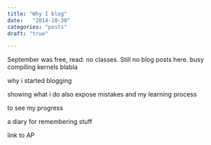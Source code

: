 ```yaml
---
title: "Why I blog"
date:   "2014-10-30"
categories: "posts"
draft: "true"

---
```


September was free, read: no classes.
Still no blog posts here. 
busy compiling kernels blabla
















why i started blogging

showing what i do
also expose mistakes and my learning process

to see my progress

a diary for remembering stuff

link to AP
